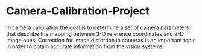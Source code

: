 # Camera-Calibration-Project
In camera calibration the goal is to determine a set of camera parameters that describe the mapping between 3-D reference coordinates and 2-D image ones. Correction for image distortion in cameras is an important topic in order to obtain accurate information from the vision systems.
